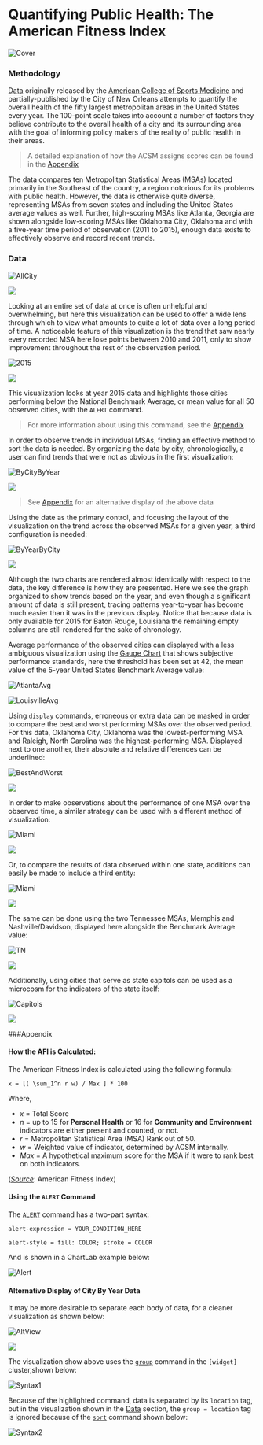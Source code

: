Quantifying Public Health: The American Fitness Index
=====

![Cover](Images/AFICover.jpg)

### Methodology
[Data](https://catalog.data.gov/dataset/american-fitness-index-ranking-2010-present)
originally released by the [American College of Sports Medicine](http://www.acsm.org/) and
partially-published by the City of New Orleans attempts to quantify the overall health of the 
fifty largest metropolitan areas in the United States every year. The 100-point scale
takes into account a number of factors they believe contribute to the overall health
of a city and its surrounding area with the goal of informing policy makers of the
reality of public health in their areas. 

>A detailed explanation of how the ACSM 
assigns scores can be found in the [Appendix](#Appendix)

The data compares ten Metropolitan Statistical Areas (MSAs) located primarily
in the Southeast of the country, a region notorious for its problems with public health. 
However, the data is otherwise quite diverse, representing MSAs from seven states and
including the United States average values as well. Further, high-scoring MSAs like 
Atlanta, Georgia are shown alongside low-scoring MSAs like Oklahoma City,
Oklahoma and with a five-year time period of observation (2011 to 2015), enough data
exists to effectively observe and record recent trends.

### Data

![AllCity](Images/AllCityByYear.png)

[![](Images/button.png)](https://apps.axibase.com/chartlab/e926d483/21/)

Looking at an entire set of data at once is often unhelpful and overwhelming, but here
this visualization can be used to offer a wide lens through which to view what amounts
to quite a lot of data over a long period of time. A noticeable feature of this 
visualization is the trend that saw nearly every recorded MSA here lose points between
2010 and 2011, only to show improvement throughout the rest of the observation period.

![2015](Images/2015ByCity.png)

[![](Images/button.png)](https://apps.axibase.com/chartlab/e926d483/23/)

This visualization looks at year 2015 data and highlights those cities performing 
below the National Benchmark Average, or mean value for all 50 observed cities,
with the `ALERT` command.

>For more information about using this command, see the [Appendix](#Appendix)

In order to observe trends in individual MSAs, finding an effective method to sort
the data is needed. By organizing the data by city, chronologically, a user can find
trends that were not as obvious in the first visualization:

![ByCityByYear](Images/ByCityByYear.png)

[![](Images/button.png)](https://apps.axibase.com/chartlab/c43f580b)

>See [Appendix](#Appendix) for an alternative display of the above data

Using the date as the primary control, and focusing the layout of the visualization
on the trend across the observed MSAs for a given year, a third configuration is
needed:

![ByYearByCity](Images/ByYearByCity2.png)

[![](Images/button.png)](https://apps.axibase.com/chartlab/e926d483/24/)

Although the two charts are rendered almost identically with respect to the data,
the key difference is how they are presented. Here we see the graph organized to show
trends based on the year, and even though a significant amount of data is still
present, tracing patterns year-to-year has become much easier than it was in the previous
display. Notice that because data is only available for 2015 for Baton Rouge, 
Louisiana the remaining empty columns are still rendered for the sake of chronology.

Average performance of the observed cities can displayed with a less ambiguous 
visualization using the [Gauge Chart](https://axibase.com/products/axibase-time-series-database/visualization/widgets/gauge-chart/)
that shows subjective performance standards, here the threshold has been set at 42,
the mean value of the 5-year United States Benchmark Average value:

![AtlantaAvg](Images/AtlantaAvg.png)

![LouisvilleAvg](Images/LouisvilleAvg.png)

Using `display` commands, erroneous or extra data can be masked in order to compare 
the best and worst performing MSAs over the observed period. For this data, Oklahoma City, Oklahoma 
was the lowest-performing MSA and Raleigh, North Carolina was the highest-performing MSA. 
Displayed next to one another, their absolute and relative differences can be 
underlined:

![BestAndWorst](Images/BestVsWorst.png)

[![](Images/button.png)](https://apps.axibase.com/chartlab/c43f580b/6/)

In order to make observations about the performance of one MSA over the observed time,
a similar strategy can be used with a different method of visualization:

![Miami](Images/MiamiVsBenchmark.png)

[![](Images/button.png)](https://apps.axibase.com/chartlab/e926d483/28/)

Or, to compare the results of data observed within one state, additions can easily be
made to include a third entity:

![Miami](Images/FloridaAvg.png)

[![](Images/button.png)](https://apps.axibase.com/chartlab/e926d483/29/)

The same can be done using the two Tennessee MSAs, Memphis and Nashville/Davidson,
displayed here alongside the Benchmark Average value:

![TN](Images/TNCompare.png)

[![](Images/button.png)](https://apps.axibase.com/chartlab/e926d483/30/)

Additionally, using cities that serve as state capitols can be used as a microcosm
for the indicators of the state itself:

![Capitols](Images/CapitolCompare.png)

[![](Images/button.png)](https://apps.axibase.com/chartlab/e926d483/31/)

###Appendix

#### How the AFI is Calculated:

The American Fitness Index is calculated using the following formula: 

``
x = [( \sum_1^n r w) / Max ] * 100
``

Where,
* _x_ = Total Score
* _n_ = up to 15 for **Personal Health** or 16 for **Community and Environment** indicators are
either present and counted, or not. 
* _r_ = Metropolitan Statistical Area (MSA) Rank out of 50.
* _w_ = Weighted value of indicator, determined by ACSM internally.
* _Max_ = A hypothetical maximum score for the MSA if it were to rank best on both indicators.

([_Source_](http://www.americanfitnessindex.org/methodology/): American Fitness Index)

#### Using the `ALERT` Command

The [`ALERT`](https://axibase.com/products/axibase-time-series-database/visualization/widgets/bar-chart-widget/#tab-id-3)
command has a two-part syntax:

`alert-expression = YOUR_CONDITION_HERE`

`alert-style = fill: COLOR; stroke = COLOR`

And is shown in a ChartLab example below:

![Alert](Images/AlertCommand.png)

#### Alternative Display of City By Year Data

It may be more desirable to separate each body of data, for a cleaner visualization 
as shown below:

![AltView](Images/ByYearByCityAlt.png)

[![](Images/button.png)](https://apps.axibase.com/chartlab/c43f580b/5/)

The visualization show above uses the [`group`](https://axibase.com/products/axibase-time-series-database/visualization/widgets/bar-chart-widget/#[widget]-settings)
command in the `[widget]` cluster,shown below:

![Syntax1](Images/Syntax1.png)

Because of the highlighted command, data is separated by its `location` tag, but in
the visualization shown in the [Data](#Data) section, the `group = location` tag 
is ignored because of the [`sort`](https://axibase.com/products/axibase-time-series-database/visualization/widgets/bar-chart-widget/#[widget]-settings)
command shown below:

![Syntax2](Images/Syntax2.png)

